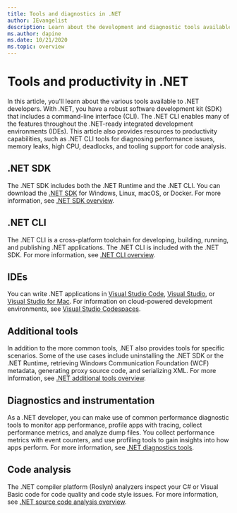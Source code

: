 ```yaml
---
title: Tools and diagnostics in .NET
author: IEvangelist
description: Learn about the development and diagnostic tools available to .NET developers.
ms.author: dapine
ms.date: 10/21/2020
ms.topic: overview
---
```


# Tools and productivity in .NET

In this article, you'll learn about the various tools available to .NET developers. With .NET, you have a robust software development kit (SDK) that includes a command-line interface (CLI). The .NET CLI enables many of the features throughout the .NET-ready integrated development environments (IDEs). This article also provides resources to productivity capabilities, such as .NET CLI tools for diagnosing performance issues, memory leaks, high CPU, deadlocks, and tooling support for code analysis.

## .NET SDK

The .NET SDK includes both the .NET Runtime and the .NET CLI. You can download the [.NET SDK](https://dotnet.microsoft.com/download) for Windows, Linux, macOS, or Docker. For more information, see [.NET SDK overview](../core/sdk.md).

## .NET CLI

The .NET CLI is a cross-platform toolchain for developing, building, running, and publishing .NET applications. The .NET CLI is included with the .NET SDK. For more information, see [.NET CLI overview](../core/tools/index.md).

## IDEs

You can write .NET applications in [Visual Studio Code](https://code.visualstudio.com/docs), [Visual Studio](/visualstudio/windows), or [Visual Studio for Mac](/visualstudio/mac). For information on cloud-powered development environments, see [Visual Studio Codespaces](/visualstudio/codespaces/overview/what-is-vsonline).

## Additional tools

In addition to the more common tools, .NET also provides tools for specific scenarios. Some of the use cases include uninstalling the .NET SDK or the .NET Runtime, retrieving Windows Communication Foundation (WCF) metadata, generating proxy source code, and serializing XML. For more information, see [.NET additional tools overview](../core/additional-tools/index.md).

## Diagnostics and instrumentation

As a .NET developer, you can make use of common performance diagnostic tools to monitor app performance, profile apps with tracing, collect performance metrics, and analyze dump files. You collect performance metrics with event counters, and use profiling tools to gain insights into how apps perform. For more information, see [.NET diagnostics tools](../core/diagnostics/index.md).

## Code analysis

The .NET compiler platform (Roslyn) analyzers inspect your C# or Visual Basic code for code quality and code style issues. For more information, see [.NET source code analysis overview](code-analysis/overview.md).
